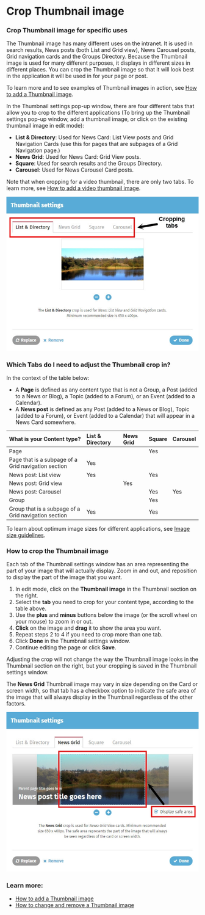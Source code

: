 # Crop Thumbnail image

### Crop Thumbnail image for specific uses

The Thumbnail image has many different uses on the intranet. It is used in search results, News posts \(both List and Grid view\), News Carousel posts, Grid navigation cards and the Groups Directory. Because the Thumbnail image is used for many different purposes, it displays in different sizes in different places. You can crop the Thumbnail image so that it will look best in the application it will be used in for your page or post.  
  
To learn more and to see examples of Thumbnail images in action, see [How to add a Thumbnail image](./).  
  
In the Thumbnail settings pop-up window, there are four different tabs that allow you to crop to the different applications \(To bring up the Thumbnail settings pop-up window, add a thumbnail image, or click on the existing thumbnail image in edit mode\):

* **List & Directory**: Used for News Card: List View posts and Grid Navigation Cards \(use this for pages that are subpages of a Grid Navigation page.\)
* **News Grid**: Used for News Card: Grid View posts.
* **Square**: Used for search results and the Groups Directory.
* **Carousel**: Used for News Carousel Card posts.

Note that when cropping for a video thumbnail, there are only two tabs. To learn more, see [How to add a video thumbnail image](add-a-video-thumbnail-image.md).  


![](../../../.gitbook/assets/1%20%2821%29.jpg)



### Which Tabs do I need to adjust the Thumbnail crop in?

In the context of the table below:

* A **Page** is defined as any content type that is not a Group, a Post \(added to a News or Blog\), a Topic \(added to a Forum\), or an Event \(added to a Calendar\).
* A **News post** is defined as any Post \(added to a News or Blog\), Topic \(added to a Forum\), or Event \(added to a Calendar\) that will appear in a News Card somewhere.

| What is your Content type? | List & Directory | News Grid | Square | Carousel |
| :--- | :--- | :--- | :--- | :--- |
| Page |  |  | Yes |  |
| Page that is a subpage of a Grid navigation section | Yes |  |  |  |
| News post: List view | Yes |  | Yes |  |
| News post: Grid view |  | Yes |  |  |
| News post: Carousel |  |  | Yes | Yes |
| Group |  |  | Yes |  |
| Group that is a subpage of a Grid navigation section | Yes |  | Yes |  |

To learn about optimum image sizes for different applications, see [Image size guidelines](https://community.thoughtfarmer.com/content/105973).

### How to crop the Thumbnail image

Each tab of the Thumbnail settings window has an area representing the part of your image that will actually display. Zoom in and out, and reposition to display the part of the image that you want. 

1. In edit mode, click on the **Thumbnail image** in the Thumbnail section on the right.
2. Select the **tab** you need to crop for your content type, according to the table above.
3. Use the **plus** and **minus** buttons below the image \(or the scroll wheel on your mouse\) to zoom in or out.
4. **Click** on the image and **drag** it to show the area you want.
5. Repeat steps 2 to 4 if you need to crop more than one tab.
6. Click **Done** in the Thumbnail settings window.
7. Continue editing the page or click **Save**.

Adjusting the crop will not change the way the Thumbnail image looks in the Thumbnail section on the right, but your cropping is saved in the Thumbnail settings window.  
  
The **News Grid** Thumbnail image may vary in size depending on the Card or screen width, so that tab has a checkbox option to indicate the safe area of the image that will always display in the Thumbnail regardless of the other factors.

![](../../../.gitbook/assets/2%20%2830%29.jpg)



### Learn more:

* [How to add a Thumbnail image](./)
* [How to change and remove a Thumbnail image](change-and-remove-thumbnail-image.md)

